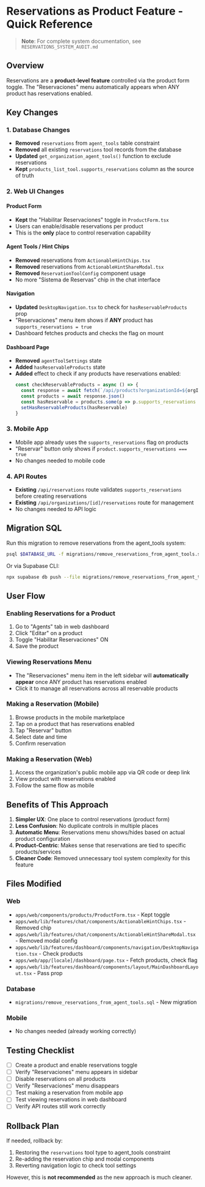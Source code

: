 # Reservations as Product Feature - Quick Reference

> **Note**: For complete system documentation, see `RESERVATIONS_SYSTEM_AUDIT.md`

## Overview
Reservations are a **product-level feature** controlled via the product form toggle. The "Reservaciones" menu automatically appears when ANY product has reservations enabled.

## Key Changes

### 1. Database Changes
- **Removed** `reservations` from `agent_tools` table constraint
- **Removed** all existing `reservations` tool records from the database
- **Updated** `get_organization_agent_tools()` function to exclude reservations
- **Kept** `products_list_tool.supports_reservations` column as the source of truth

### 2. Web UI Changes

#### Product Form
- **Kept** the "Habilitar Reservaciones" toggle in `ProductForm.tsx`
- Users can enable/disable reservations per product
- This is the **only** place to control reservation capability

#### Agent Tools / Hint Chips
- **Removed** reservations from `ActionableHintChips.tsx`
- **Removed** reservations from `ActionableHintShareModal.tsx`
- **Removed** `ReservationToolConfig` component usage
- No more "Sistema de Reservas" chip in the chat interface

#### Navigation
- **Updated** `DesktopNavigation.tsx` to check for `hasReservableProducts` prop
- "Reservaciones" menu item shows if **ANY** product has `supports_reservations = true`
- Dashboard fetches products and checks the flag on mount

#### Dashboard Page
- **Removed** `agentToolSettings` state
- **Added** `hasReservableProducts` state
- **Added** effect to check if any products have reservations enabled:
  ```typescript
  const checkReservableProducts = async () => {
    const response = await fetch(`/api/products?organizationId=${orgId}`)
    const products = await response.json()
    const hasReservable = products.some(p => p.supports_reservations === true)
    setHasReservableProducts(hasReservable)
  }
  ```

### 3. Mobile App
- Mobile app already uses the `supports_reservations` flag on products
- "Reservar" button only shows if `product.supports_reservations === true`
- No changes needed to mobile code

### 4. API Routes
- **Existing** `/api/reservations` route validates `supports_reservations` before creating reservations
- **Existing** `/api/organizations/[id]/reservations` route for management
- No changes needed to API logic

## Migration SQL

Run this migration to remove reservations from the agent_tools system:

```bash
psql $DATABASE_URL -f migrations/remove_reservations_from_agent_tools.sql
```

Or via Supabase CLI:
```bash
npx supabase db push --file migrations/remove_reservations_from_agent_tools.sql
```

## User Flow

### Enabling Reservations for a Product
1. Go to "Agents" tab in web dashboard
2. Click "Editar" on a product
3. Toggle "Habilitar Reservaciones" ON
4. Save the product

### Viewing Reservations Menu
- The "Reservaciones" menu item in the left sidebar will **automatically appear** once ANY product has reservations enabled
- Click it to manage all reservations across all reservable products

### Making a Reservation (Mobile)
1. Browse products in the mobile marketplace
2. Tap on a product that has reservations enabled
3. Tap "Reservar" button
4. Select date and time
5. Confirm reservation

### Making a Reservation (Web)
1. Access the organization's public mobile app via QR code or deep link
2. View product with reservations enabled
3. Follow the same flow as mobile

## Benefits of This Approach

1. **Simpler UX**: One place to control reservations (product form)
2. **Less Confusion**: No duplicate controls in multiple places
3. **Automatic Menu**: Reservations menu shows/hides based on actual product configuration
4. **Product-Centric**: Makes sense that reservations are tied to specific products/services
5. **Cleaner Code**: Removed unnecessary tool system complexity for this feature

## Files Modified

### Web
- `apps/web/components/products/ProductForm.tsx` - Kept toggle
- `apps/web/lib/features/chat/components/ActionableHintChips.tsx` - Removed chip
- `apps/web/lib/features/chat/components/ActionableHintShareModal.tsx` - Removed modal config
- `apps/web/lib/features/dashboard/components/navigation/DesktopNavigation.tsx` - Check products
- `apps/web/app/[locale]/dashboard/page.tsx` - Fetch products, check flag
- `apps/web/lib/features/dashboard/components/layout/MainDashboardLayout.tsx` - Pass prop

### Database
- `migrations/remove_reservations_from_agent_tools.sql` - New migration

### Mobile
- No changes needed (already working correctly)

## Testing Checklist

- [ ] Create a product and enable reservations toggle
- [ ] Verify "Reservaciones" menu appears in sidebar
- [ ] Disable reservations on all products
- [ ] Verify "Reservaciones" menu disappears
- [ ] Test making a reservation from mobile app
- [ ] Test viewing reservations in web dashboard
- [ ] Verify API routes still work correctly

## Rollback Plan

If needed, rollback by:
1. Restoring the `reservations` tool type to agent_tools constraint
2. Re-adding the reservation chip and modal components
3. Reverting navigation logic to check tool settings

However, this is **not recommended** as the new approach is much cleaner.

